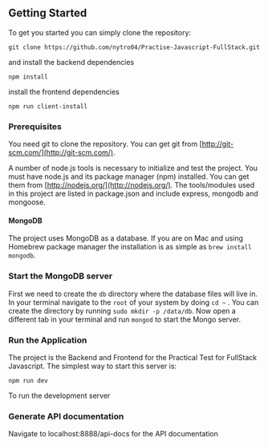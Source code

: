 ## Getting Started

To get you started you can simply clone the repository:

```
git clone https://github.com/nytro04/Practise-Javascript-FullStack.git
```

and install the backend dependencies

```
npm install
```

install the frontend dependencies

```
npm run client-install
```

### Prerequisites

You need git to clone the repository. You can get git from
[http://git-scm.com/](http://git-scm.com/).

A number of node.js tools is necessary to initialize and test the project. You must have node.js and its package manager (npm) installed. You can get them from [http://nodejs.org/](http://nodejs.org/). The tools/modules used in this project are listed in package.json and include express, mongodb and mongoose.

#### MongoDB

The project uses MongoDB as a database. If you are on Mac and using Homebrew package manager the installation is as simple as `brew install mongodb`.

### Start the MongoDB server

First we need to create the `db` directory where the database files will live in. In your terminal navigate to the `root` of your system by doing `cd ~` . You can create the directory by running `sudo mkdir -p /data/db`. Now open a different tab in your terminal and run `mongod` to start the Mongo server.

### Run the Application

The project is the Backend and Frontend for the Practical Test for FullStack Javascript. The simplest way to start this server is:

    npm run dev

To run the development server

### Generate API documentation

Navigate to localhost:8888/api-docs for the API documentation
